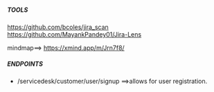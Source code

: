 ##### TOOLS
https://github.com/bcoles/jira_scan
https://github.com/MayankPandey01/Jira-Lens

mindmap==> https://xmind.app/m/Jrn7f8/ 

##### ENDPOINTS
- /servicedesk/customer/user/signup   ==>allows for user registration.
